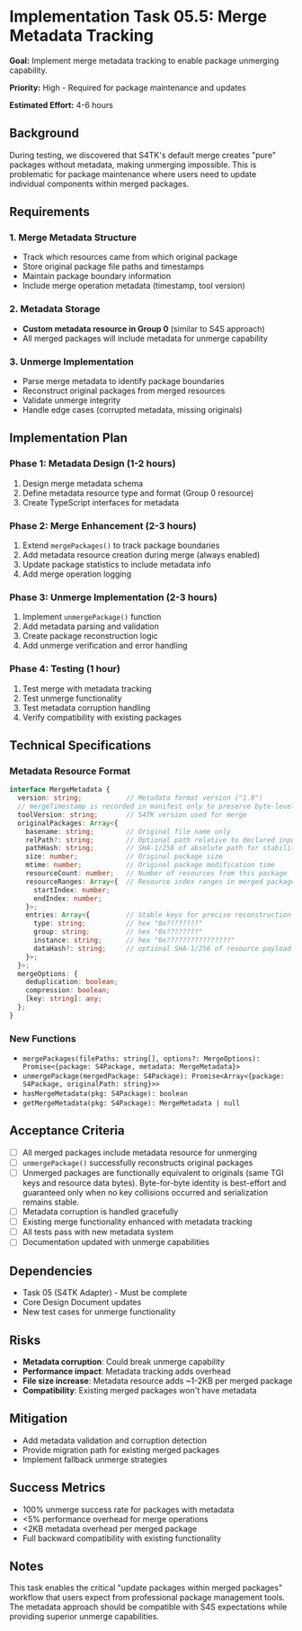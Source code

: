 # Implementation Task 05.5: Merge Metadata Tracking

**Goal:** Implement merge metadata tracking to enable package unmerging capability.

**Priority:** High - Required for package maintenance and updates

**Estimated Effort:** 4-6 hours

## Background

During testing, we discovered that S4TK's default merge creates "pure" packages without metadata, making unmerging impossible. This is problematic for package maintenance where users need to update individual components within merged packages.

## Requirements

### 1. Merge Metadata Structure
- Track which resources came from which original package
- Store original package file paths and timestamps
- Maintain package boundary information
- Include merge operation metadata (timestamp, tool version)

### 2. Metadata Storage
- **Custom metadata resource in Group 0** (similar to S4S approach)
- All merged packages will include metadata for unmerge capability

### 3. Unmerge Implementation
- Parse merge metadata to identify package boundaries
- Reconstruct original packages from merged resources
- Validate unmerge integrity
- Handle edge cases (corrupted metadata, missing originals)

## Implementation Plan

### Phase 1: Metadata Design (1-2 hours)
1. Design merge metadata schema
2. Define metadata resource type and format (Group 0 resource)
3. Create TypeScript interfaces for metadata

### Phase 2: Merge Enhancement (2-3 hours)
1. Extend `mergePackages()` to track package boundaries
2. Add metadata resource creation during merge (always enabled)
3. Update package statistics to include metadata info
4. Add merge operation logging

### Phase 3: Unmerge Implementation (2-3 hours)
1. Implement `unmergePackage()` function
2. Add metadata parsing and validation
3. Create package reconstruction logic
4. Add unmerge verification and error handling

### Phase 4: Testing (1 hour)
1. Test merge with metadata tracking
2. Test unmerge functionality
3. Test metadata corruption handling
4. Verify compatibility with existing packages

## Technical Specifications

### Metadata Resource Format
```typescript
interface MergeMetadata {
  version: string;           // Metadata format version ("1.0")
  // mergeTimestamp is recorded in manifest only to preserve byte-level determinism of outputs
  toolVersion: string;       // S4TK version used for merge
  originalPackages: Array<{
    basename: string;        // Original file name only
    relPath?: string;        // Optional path relative to declared input root
    pathHash: string;        // SHA-1/256 of absolute path for stability without PII
    size: number;            // Original package size
    mtime: number;           // Original package modification time
    resourceCount: number;   // Number of resources from this package
    resourceRanges: Array<{  // Resource index ranges in merged package (optional optimization)
      startIndex: number;
      endIndex: number;
    }>;
    entries: Array<{         // Stable keys for precise reconstruction
      type: string;          // hex "0x????????"
      group: string;         // hex "0x????????"
      instance: string;      // hex "0x????????????????"
      dataHash?: string;     // optional SHA-1/256 of resource payload (detect corruption)
    }>;
  }>;
  mergeOptions: {
    deduplication: boolean;
    compression: boolean;
    [key: string]: any;
  };
}
```

### New Functions
- `mergePackages(filePaths: string[], options?: MergeOptions): Promise<{package: S4Package, metadata: MergeMetadata}>`
- `unmergePackage(mergedPackage: S4Package): Promise<Array<{package: S4Package, originalPath: string}>>`
- `hasMergeMetadata(pkg: S4Package): boolean`
- `getMergeMetadata(pkg: S4Package): MergeMetadata | null`

## Acceptance Criteria

- [ ] All merged packages include metadata resource for unmerging
- [ ] `unmergePackage()` successfully reconstructs original packages
- [ ] Unmerged packages are functionally equivalent to originals (same TGI keys and resource data bytes). Byte-for-byte identity is best-effort and guaranteed only when no key collisions occurred and serialization remains stable.
- [ ] Metadata corruption is handled gracefully
- [ ] Existing merge functionality enhanced with metadata tracking
- [ ] All tests pass with new metadata system
- [ ] Documentation updated with unmerge capabilities

## Dependencies

- Task 05 (S4TK Adapter) - Must be complete
- Core Design Document updates
- New test cases for unmerge functionality

## Risks

- **Metadata corruption**: Could break unmerge capability
- **Performance impact**: Metadata tracking adds overhead
- **File size increase**: Metadata resource adds ~1-2KB per merged package
- **Compatibility**: Existing merged packages won't have metadata

## Mitigation

- Add metadata validation and corruption detection
- Provide migration path for existing merged packages
- Implement fallback unmerge strategies

## Success Metrics

- 100% unmerge success rate for packages with metadata
- <5% performance overhead for merge operations
- <2KB metadata overhead per merged package
- Full backward compatibility with existing functionality

## Notes

This task enables the critical "update packages within merged packages" workflow that users expect from professional package management tools. The metadata approach should be compatible with S4S expectations while providing superior unmerge capabilities.
